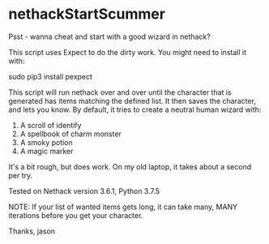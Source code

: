 # nethackStartScummer
Psst - wanna cheat and start with a good wizard in nethack?

This script uses Expect to do the dirty work.  You might need to install it with:

sudo pip3 install pexpect

This script will run nethack over and over until the character that is generated has items matching the defined list.  It then saves the character, and lets you know.  By default, it tries to create a neutral human wizard with:

1. A scroll of identify
2. A spellbook of charm monster
3. A smoky potion
4. A magic marker


It's a bit rough, but does work.  On my old laptop, it takes about a second per try.


Tested on Nethack version 3.6.1, Python 3.7.5



NOTE: If your list of wanted items gets long, it can take many, MANY iterations before you get your character.

Thanks,
jason
